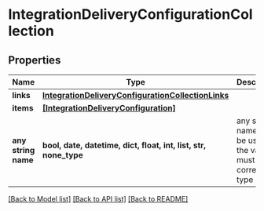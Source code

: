 # IntegrationDeliveryConfigurationCollection


## Properties
Name | Type | Description | Notes
------------ | ------------- | ------------- | -------------
**links** | [**IntegrationDeliveryConfigurationCollectionLinks**](IntegrationDeliveryConfigurationCollectionLinks.md) |  | 
**items** | [**[IntegrationDeliveryConfiguration]**](IntegrationDeliveryConfiguration.md) |  | 
**any string name** | **bool, date, datetime, dict, float, int, list, str, none_type** | any string name can be used but the value must be the correct type | [optional]

[[Back to Model list]](../README.md#documentation-for-models) [[Back to API list]](../README.md#documentation-for-api-endpoints) [[Back to README]](../README.md)



